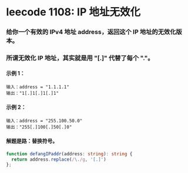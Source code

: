 # leecode 1108: IP 地址无效化

### 给你一个有效的 IPv4 地址 address，返回这个 IP 地址的无效化版本。

### 所谓无效化 IP 地址，其实就是用 "[.]" 代替了每个 "."。

#### 示例 1：
```
输入：address = "1.1.1.1"
输出："1[.]1[.]1[.]1"
```
#### 示例 2：
```
输入：address = "255.100.50.0"
输出："255[.]100[.]50[.]0"
```

#### 解题是路：替换符号。
```ts
function defangIPaddr(address: string): string {
  return address.replace(/\./g, '[.]')
};
```